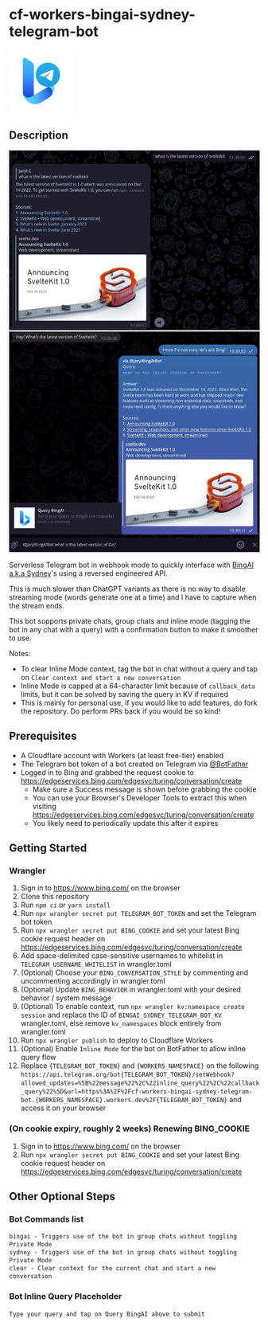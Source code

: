 # cf-workers-bingai-sydney-telegram-bot
![Logo](cf-workers-bingai-sydney-telegram-bot.png)

## Description
![Example](example.png) ![Example (Inline)](example-inline.png)

Serverless Telegram bot in webhook mode to quickly interface with [BingAI a.k.a Sydney](https://www.bing.com/new)'s using a reversed engineered API.

This is much slower than ChatGPT variants as there is no way to disable streaming mode (words generate one at a time) and I have to capture when the stream ends.

This bot supports private chats, group chats and inline mode (tagging the bot in any chat with a query) with a confirmation button to make it smoother to use.

Notes:
- To clear Inline Mode context, tag the bot in chat without a query and tap on `Clear context and start a new conversation`
- Inline Mode is capped at a 64-character limit because of `callback_data` limits, but it can be solved by saving the query in KV if required
- This is mainly for personal use, if you would like to add features, do fork the repository. Do perform PRs back if you would be so kind!

## Prerequisites
- A Cloudflare account with Workers (at least free-tier) enabled
- The Telegram bot token of a bot created on Telegram via [@BotFather](https://t.me/BotFather)
- Logged in to Bing and grabbed the request cookie to https://edgeservices.bing.com/edgesvc/turing/conversation/create
    - Make sure a Success message is shown before grabbing the cookie
    - You can use your Browser's Developer Tools to extract this when visiting https://edgeservices.bing.com/edgesvc/turing/conversation/create
    - You likely need to periodically update this after it expires

## Getting Started
### Wrangler
1. Sign in to https://www.bing.com/ on the browser
2. Clone this repository
3. Run `npm ci` or `yarn install`
4. Run `npx wrangler secret put TELEGRAM_BOT_TOKEN` and set the Telegram bot token
5. Run `npx wrangler secret put BING_COOKIE` and set your latest Bing cookie request header on https://edgeservices.bing.com/edgesvc/turing/conversation/create
6. Add space-delimited case-sensitive usernames to whitelist in `TELEGRAM_USERNAME_WHITELIST` in wrangler.toml
7. (Optional) Choose your `BING_CONVERSATION_STYLE` by commenting and uncommenting accordingly in wrangler.toml
8. (Optional) Update `BING_BEHAVIOR` in wrangler.toml with your desired behavior / system message
9. (Optional) To enable context, run `npx wrangler kv:namespace create session` and replace the ID of `BINGAI_SYDNEY_TELEGRAM_BOT_KV` wrangler.toml, else remove `kv_namespaces` block entirely from wrangler.toml
10. Run `npx wrangler publish` to deploy to Cloudflare Workers
11. (Optional) Enable `Inline Mode` for the bot on BotFather to allow inline query flow
12. Replace `{TELEGRAM_BOT_TOKEN}` and `{WORKERS_NAMESPACE}` on the following `https://api.telegram.org/bot{TELEGRAM_BOT_TOKEN}/setWebhook?allowed_updates=%5B%22message%22%2C%22inline_query%22%2C%22callback_query%22%5D&url=https%3A%2F%2Fcf-workers-bingai-sydney-telegram-bot.{WORKERS_NAMESPACE}.workers.dev%2F{TELEGRAM_BOT_TOKEN}` and access it on your browser

### (On cookie expiry, roughly 2 weeks) Renewing BING_COOKIE
1. Sign in to https://www.bing.com/ on the browser
2. Run `npx wrangler secret put BING_COOKIE` and set your latest Bing cookie request header on https://edgeservices.bing.com/edgesvc/turing/conversation/create

## Other Optional Steps
### Bot Commands list
```
bingai - Triggers use of the bot in group chats without toggling Private Mode
sydney - Triggers use of the bot in group chats without toggling Private Mode
clear - Clear context for the current chat and start a new conversation
```
### Bot Inline Query Placeholder
```
Type your query and tap on Query BingAI above to submit
```
